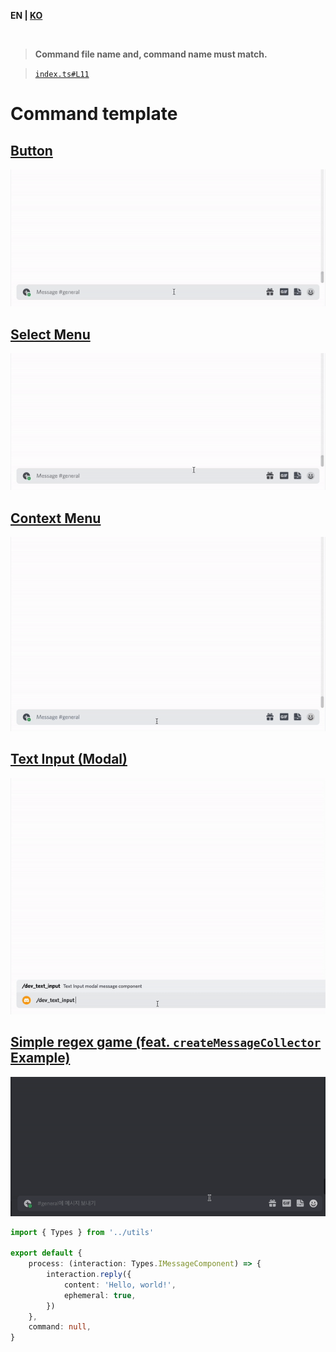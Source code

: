 **EN | [KO](README_kr.md)**

<br>

> **Command file name and, command name must match.**

> [`index.ts#L11`](https://github.com/tsukiroku/discord-interaction-template/blob/main/index.ts#L11)

# Command template

## [**Button**](./examples/button.ts)

<img src="../resource/button.gif" width="512px" />

<br />

## [**Select Menu**](./examples/select_menu.ts)

<img src="../resource/select_menu.gif" width="512px" />

<br />

## [**Context Menu**](./examples/context_menu.ts)

<img src="../resource/context_menu.gif" width="512px" />

<br />

## [**Text Input (Modal)**](./examples/text_input.ts)

<img src="../resource/text_input.gif" width="512px" />

<br />

## [**Simple regex game (feat. `createMessageCollector` Example)**](./examples/regex.ts)

<img src="../resource/regex_game.gif" width="512px" />

<br />

```ts
import { Types } from '../utils'

export default {
    process: (interaction: Types.IMessageComponent) => {
        interaction.reply({
            content: 'Hello, world!',
            ephemeral: true,
        })
    },
    command: null,
}
```

